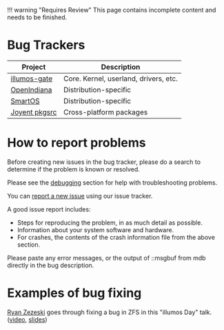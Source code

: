!!! warning "Requires Review"
    This page contains incomplete content and needs to be finished.

# Bug Trackers

| Project | Description |
|---------|-------------|
| [illumos-gate](https://www.illumos.org/projects/illumos-gate)   | Core. Kernel, userland, drivers, etc.   |
| [OpenIndiana](https://www.illumos.org/projects/openindiana)     | Distribution-specific                   |
| [SmartOS](https://smartos.org/bugview/)                         | Distribution-specific                   |
| [Joyent pkgsrc](https://github.com/joyent/pkgsrc/issues)        | Cross-platform packages                 |

# How to report problems

Before creating new issues in the bug tracker, please do a search to determine
if the problem is known or resolved.

Please see the [debugging](debug.md) section for help with troubleshooting problems.

You can [report a new
issue](https://www.illumos.org/projects/illumos-gate/issues/new) using our
issue tracker.

A good issue report includes:

* Steps for reproducing the problem, in as much detail as possible.
* Information about your system software and hardware.
* For crashes, the contents of the crash information file from the above section.

Please paste any error messages, or the output of ::msgbuf from mdb directly in the bug description.

# Examples of bug fixing

[Ryan Zezeski]() goes through fixing a bug in ZFS in this "illumos Day" talk.
([video](https://www.youtube.com/watch?v=HXjIz-RzhK8), [slides](http://zinascii.com/pub/talks/fixing-bugs-in-illumos.pdf))
